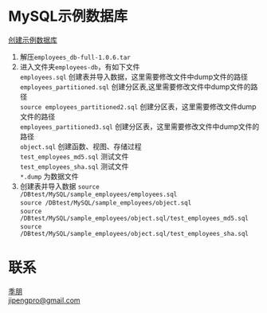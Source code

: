 # MySQL示例数据库
[创建示例数据库](https://launchpad.net/test-db/+milestone/1.0.6)  
1. 解压`employees_db-full-1.0.6.tar`  
2. 进入文件夹`employees-db`，有如下文件  
`employees.sql` 创建表并导入数据，这里需要修改文件中dump文件的路径   
`employees_partitioned.sql` 创建分区表,这里需要修改文件中dump文件的路径   
`source employees_partitioned2.sql` 创建分区表，这里需要修改文件dump文件的路径  
`employees_partitioned3.sql` 创建分区表，这里需要修改文件中dump文件的路径  
`object.sql` 创建函数、视图、存储过程  
`test_employees_md5.sql` 测试文件  
`test_employees_sha.sql` 测试文件  
`*.dump` 为数据文件  
3. 创建表并导入数据
`source /DBtest/MySQL/sample_employees/employees.sql`  
`source /DBtest/MySQL/sample_employees/object.sql`  
`source /DBtest/MySQL/sample_employees/object.sql/test_employees_md5.sql`  
`source /DBtest/MySQL/sample_employees/object.sql/test_employees_sha.sql`  

# 联系
[季朋](www.jipeng.me)  
jipengpro@gmail.com

